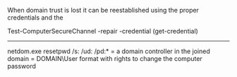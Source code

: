 When domain trust is lost it can be reestablished using the proper credentials and the 


Test-ComputerSecureChannel -repair -credential (get-credential)

----

netdom.exe resetpwd /s:<server> /ud:<user> /pd:*
<server> = a domain controller in the joined domain
<user> = DOMAIN\User format with rights to change the computer password

